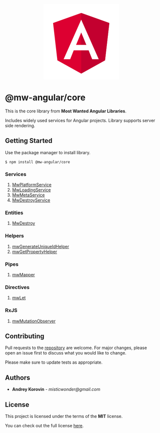 <p align="center">
  <img width="250" height="250" src="https://raw.githubusercontent.com/mw-angular/toolbox/main/logo.png">
</p>

# @mw-angular/core

This is the core library from **Most Wanted Angular Libraries**.

Includes widely used services for Angular projects.
Library supports server side rendering.

## Getting Started

Use the package manager to install library.

```
$ npm install @mw-angular/core
```

### Services

1. [MwPlatformService](https://github.com/mw-angular/toolbox/blob/main/libs/mw-angular/core/src/lib/services/mw-platform/mw-platform.service.md)
2. [MwLoadingService](https://github.com/mw-angular/toolbox/blob/main/libs/mw-angular/core/src/lib/services/mw-loading/mw-loading.service.md)
3. [MwMetaService](https://github.com/mw-angular/toolbox/blob/main/libs/mw-angular/core/src/lib/services/mw-meta/mw-meta.service.md)
4. [MwDestroyService](https://github.com/mw-angular/toolbox/blob/main/libs/mw-angular/core/src/lib/services/mw-destroy/mw-destroy.service.md)

### Entities

1. [MwDestroy](https://github.com/mw-angular/toolbox/blob/main/libs/mw-angular/core/src/lib/entities/mw-destroy/mw-destroy.md)

### Helpers

1. [mwGenerateUniqueIdHelper](https://github.com/mw-angular/toolbox/blob/main/libs/mw-angular/core/src/lib/helpers/mw-generate-unique-id/mw-generate-unique-id.helper.md)
2. [mwGetPropertyHelper](https://github.com/mw-angular/toolbox/blob/main/libs/mw-angular/core/src/lib/helpers/mw-get-property/mw-get-property.helper.md)

### Pipes

1. [mwMapper](https://github.com/mw-angular/toolbox/blob/main/libs/mw-angular/core/src/lib/pipes/mw-mapper-pipe/mw-mapper-pipe.md)

### Directives

1. [mwLet](https://github.com/mw-angular/toolbox/blob/main/libs/mw-angular/core/src/lib/directives/mw-let-directive/mw-let-directive.md)

### RxJS

1. [mwMutationObserver](https://github.com/mw-angular/toolbox/blob/main/libs/mw-angular/core/src/lib/rxjs/mw-mutation-observer/mw-mutation-observer.md)

## Contributing

Pull requests to the [repository](https://github.com/mw-angular/toolbox) are welcome.
For major changes, please open an issue first to discuss what you would like to change.

Please make sure to update tests as appropriate.

## Authors

- **Andrey Korovin** - _misticwonder@gmail.com_

## License

This project is licensed under the terms of the **MIT** license.

You can check out the full license [here](https://raw.githubusercontent.com/mw-angular/toolbox/main/libs/mw-angular/core/LICENSE).
